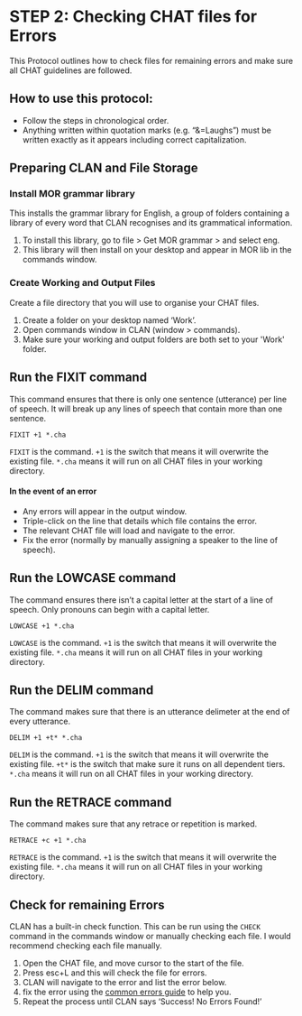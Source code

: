 # STEP 2: Checking CHAT files for Errors
This Protocol outlines how to check files for remaining errors and make sure all CHAT guidelines are followed. 

## How to use this protocol: 
+ Follow the steps in chronological order.  
+ Anything written within quotation marks (e.g. “&=Laughs”) must be written exactly as it appears including correct capitalization.

## Preparing CLAN and File Storage
### Install MOR grammar library 
This installs the grammar library for English, a group of folders containing a library of every word that CLAN recognises and its grammatical information. 
1. To install this library, go to file > Get MOR grammar > and select eng.
2. This library will then install on your desktop and appear in MOR lib in the commands window. 

### Create Working and Output Files 
Create a file directory that you will use to organise your CHAT files. 
1. Create a folder on your desktop named ‘Work’.
2. Open commands window in CLAN (window > commands).
3. Make sure your working and output folders are both set to your 'Work' folder.

## Run the FIXIT command 
This command ensures that there is only one sentence (utterance) per line of speech. 
It will break up any lines of speech that contain more than one sentence. 
```
FIXIT +1 *.cha
```
`FIXIT` is the command. 
`+1` is the switch that means it will overwrite the existing file. 
`*.cha` means it will run on all CHAT files in your working directory. 

#### In the event of an error 
+ Any errors will appear in the output window.
+ Triple-click on the line that details which file contains the error.
+ The relevant CHAT file will load and navigate to the error.
+ Fix the error (normally by manually assigning a speaker to the line of speech).

## Run the LOWCASE command 
The command ensures there isn’t a capital letter at the start of a line of speech. 
Only pronouns can begin with a capital letter.

```
LOWCASE +1 *.cha
```
`LOWCASE` is the command. 
`+1` is the switch that means it will overwrite the existing file. 
`*.cha` means it will run on all CHAT files in your working directory. 

## Run the DELIM command 
The command makes sure that there is an utterance delimeter at the end of every utterance. 
```
DELIM +1 +t* *.cha
```
`DELIM` is the command. 
`+1` is the switch that means it will overwrite the existing file. 
`+t*` is the switch that make sure it runs on all dependent tiers.
`*.cha` means it will run on all CHAT files in your working directory. 

## Run the RETRACE command 
The command makes sure that any retrace or repetition is marked. 
```
RETRACE +c +1 *.cha
```
`RETRACE` is the command. 
`+1` is the switch that means it will overwrite the existing file. 
`*.cha` means it will run on all CHAT files in your working directory. 

## Check for remaining Errors 
CLAN has a built-in check function. This can be run using the `CHECK` command in the commands window or manually checking each file. 
I would recommend checking each file manually. 

1. Open the CHAT file, and move cursor to the start of the file.
2. Press esc+L and this will check the file for errors.
3. CLAN will navigate to the error and list the error below.
4. fix the error using the [common errors guide](https://github.com/annabrown2/TranscriptAnalysis_WithCLAN/blob/main/Common_CLAN_Errors.md) to help you.
5. Repeat the process until CLAN says ‘Success! No Errors Found!’ 





 


